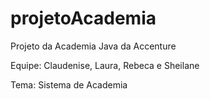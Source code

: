 # projetoAcademia
Projeto da Academia Java da Accenture

Equipe: Claudenise, Laura, Rebeca e Sheilane

Tema: Sistema de Academia
